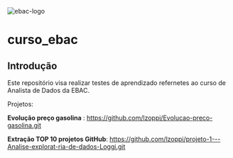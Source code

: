 <img src="https://raw.githubusercontent.com/andre-marcos-perez/ebac-course-utils/main/media/logo/newebac_logo_black_half.png" alt="ebac-logo">

# **curso_ebac**

## Introdução

Este repositório visa realizar testes de aprendizado refernetes ao curso de Analista de Dados da EBAC.

Projetos:

**Evolução preço gasolina** : https://github.com/lzoppi/Evolucao-preco-gasolina.git

**Extração TOP 10 projetos GitHub**: https://github.com/lzoppi/projeto-1---Analise-explorat-ria-de-dados-Loggi.git






